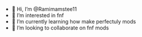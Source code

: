 - 👋 Hi, I’m @Ramimamstee11
- 👀 I’m interested in fnf
- 🌱 I’m currently learning how make perfectuly mods
- 💞️ I’m looking to collaborate on fnf mods

<!---
Ramimamstee11/Ramimamstee11 is a ✨ special ✨ repository because its `README.md` (this file) appears on your GitHub profile.
You can click the Preview link to take a look at your changes.
--->
